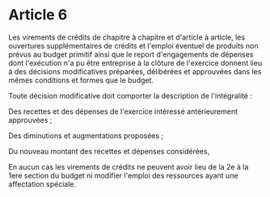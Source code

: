 # Article 6

Les virements de crédits de chapitre à chapitre et d'article à article, les ouvertures supplémentaires de crédits et l'emploi éventuel de produits non prévus au budget primitif ainsi que le report d'engagements de dépenses dont l'exécution n'a pu être entreprise à la clôture de l'exercice donnent lieu à des décisions modificatives préparées, délibérées et approuvées dans les mêmes conditions et formes que le budget.

Toute décision modificative doit comporter la description de l'intégralité :

Des recettes et des dépenses de l'exercice intéressé antérieurement approuvées ;

Des diminutions et augmentations proposées ;

Du nouveau montant des recettes et dépenses considérées,

En aucun cas les virements de crédits ne peuvent avoir lieu de la 2e à la 1ere section du budget ni modifier l'emploi des ressources ayant une affectation spéciale.
